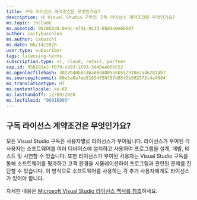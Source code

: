 ```yaml
---
title: 구독 라이선스 계약조건은 무엇인가요?
description: 내 Visual Studio 구독의 구독 라이선스 계약조건은 무엇인가요?
ms.topic: include
ms.assetid: 96c05bd0-044c-4791-9c33-6b89a0e6b087
author: caitybuschlen
ms.author: cabuschl
ms.date: 08/14/2020
user.type: subscriber
tags: licensing-terms
subscription.type: vl, cloud, retail, partner
sap.id: 95b201e2-f079-cb93-1693-3d40ee05b552
ms.openlocfilehash: 3027b40b8cd6a08dd805a5b552918e2a462814b7
ms.sourcegitcommit: 60e5a8a7ee91854356797d05f3b502572c4a4884
ms.translationtype: HT
ms.contentlocale: ko-KR
ms.lasthandoff: 12/09/2020
ms.locfileid: "96916093"
---
```

## <a name="what-are-the-subscription-licensing-terms-and-conditions"></a>구독 라이선스 계약조건은 무엇인가요? 

모든 Visual Studio 구독은 사용자별로 라이선스가 부여됩니다. 라이선스가 부여된 각 사용자는 소프트웨어를 여러 디바이스에 설치하고 사용하여 프로그램을 설계, 개발, 테스트 및 시연할 수 있습니다. 또한 라이선스가 부여된 사용자는 Visual Studio 구독을 통해 소프트웨어를 평가하고 고객 환경을 시뮬레이션하여 프로그램과 관련된 문제를 진단할 수 있습니다. 이 방식으로 소프트웨어를 사용하는 각 추가 사용자에게도 라이선스가 있어야 합니다. 

자세한 내용은 [Microsoft Visual Studio 라이선스 백서를 참조](https://visualstudio.microsoft.com/wp-content/uploads/2020/03/Visual-Studio-Licensing-Whitepaper-Mar-2020.pdf)하세요. 